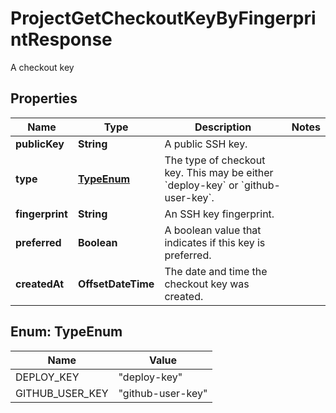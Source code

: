 

# ProjectGetCheckoutKeyByFingerprintResponse

A checkout key

## Properties

| Name | Type | Description | Notes |
|------------ | ------------- | ------------- | -------------|
|**publicKey** | **String** | A public SSH key. |  |
|**type** | [**TypeEnum**](#TypeEnum) | The type of checkout key. This may be either &#x60;deploy-key&#x60; or &#x60;github-user-key&#x60;. |  |
|**fingerprint** | **String** | An SSH key fingerprint. |  |
|**preferred** | **Boolean** | A boolean value that indicates if this key is preferred. |  |
|**createdAt** | **OffsetDateTime** | The date and time the checkout key was created. |  |



## Enum: TypeEnum

| Name | Value |
|---- | -----|
| DEPLOY_KEY | &quot;deploy-key&quot; |
| GITHUB_USER_KEY | &quot;github-user-key&quot; |



